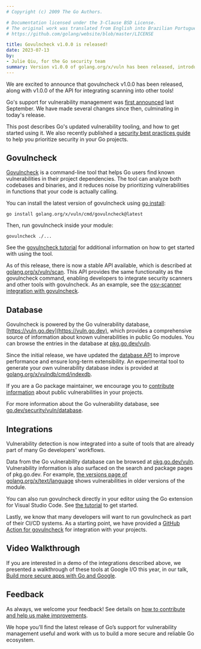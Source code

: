 ```yaml
---
# Copyright (c) 2009 The Go Authors.

# Documentation licensed under the 3-Clause BSD License.
# The original work was translated from English into Brazilian Portuguese.
# https://github.com/golang/website/blob/master/LICENSE

title: Govulncheck v1.0.0 is released!
date: 2023-07-13
by:
- Julie Qiu, for the Go security team
summary: Version v1.0.0 of golang.org/x/vuln has been released, introducing a new API and other improvements.
---
```


We are excited to announce that govulncheck v1.0.0 has been released,
along with v1.0.0 of the API for integrating scanning into other tools!

Go's support for vulnerability management was [first announced](/blog/vuln) last September.
We have made several changes since then, culminating in today's release.

This post describes Go's updated vulnerability tooling, and how to get started
using it. We also recently published a
[security best practices guide](/security/best-practices)
to help you prioritize security in your Go projects.

## Govulncheck

[Govulncheck](https://golang.org/x/vuln/cmd/govulncheck)
is a command-line tool that helps Go users find known vulnerabilities in
their project dependencies.
The tool can analyze both codebases and binaries,
and it reduces noise by prioritizing vulnerabilities in functions that your
code is actually calling.

You can install the latest version of govulncheck using
[go install](https://pkg.go.dev/cmd/go#hdr-Compile_and_install_packages_and_dependencies):

```
go install golang.org/x/vuln/cmd/govulncheck@latest
```

Then, run govulncheck inside your module:
```
govulncheck ./...
```

See the [govulncheck tutorial](/doc/tutorial/govulncheck)
for additional information on how to get started with using the tool.

As of this release, there is now a stable API available,
which is described at [golang.org/x/vuln/scan](https://golang.org/x/vuln/scan).
This API provides the same functionality as the govulncheck command,
enabling developers to integrate security scanners and other tools with govulncheck.
As an example, see the
[osv-scanner integration with govulncheck](https://github.com/google/osv-scanner/blob/d93d6b73e90ae392fe2b1b64a33bda6976b65b2d/internal/sourceanalysis/go.go#L20).

## Database

Govulncheck is powered by the Go vulnerability database, [https://vuln.go.dev](https://vuln.go.dev),
which provides a comprehensive source of information about known vulnerabilities
in public Go modules.
You can browse the entries in the database at [pkg.go.dev/vuln](https://pkg.go.dev/vuln).

Since the initial release, we have updated the [database API](/security/vuln/database#api)
to improve performance and ensure long-term extensibility.
An experimental tool to generate your own vulnerability database index is
provided at [golang.org/x/vulndb/cmd/indexdb](https://golang.org/x/vulndb/cmd/indexdb).

If you are a Go package maintainer, we encourage you to
[contribute information](/s/vulndb-report-new)
about public vulnerabilities in your projects.

For more information about the Go vulnerability database,
see [go.dev/security/vuln/database](/security/vuln/database).

## Integrations

Vulnerability detection is now integrated into a suite of tools that are
already part of many Go developers' workflows.

Data from the Go vulnerability database can be browsed at
[pkg.go.dev/vuln](https://pkg.go.dev/vuln).
Vulnerability information is also surfaced on the search and package pages
of pkg.go.dev. For example,
[the versions page of golang.org/x/text/language](https://pkg.go.dev/golang.org/x/text/language?tab=versions)
shows vulnerabilities in older versions of the module.

You can also run govulncheck directly in your editor using the Go extension
for Visual Studio Code.
See [the tutorial](/doc/tutorial/govulncheck-ide) to get started.

Lastly, we know that many developers will want to run govulncheck as part
of their CI/CD systems.
As a starting point, we have provided a
[GitHub Action for govulncheck](https://github.com/marketplace/actions/golang-govulncheck-action)
for integration with your projects.

## Video Walkthrough

If you are interested in a demo of the integrations described above,
we presented a walkthrough of these tools at Google I/O this year, in our talk,
[Build more secure apps with Go and Google](https://www.youtube.com/watch?v=HSt6FhsPT8c&ab_channel=TheGoProgrammingLanguage).

## Feedback

As always, we welcome your feedback! See details on
[how to contribute and help us make improvements](/security/vuln/#feedback).

We hope you’ll find the latest release of Go’s support for vulnerability
management useful and work with us to build a more secure and reliable Go
ecosystem.
